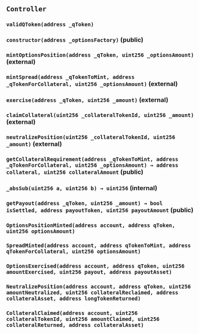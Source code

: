 ## `Controller`





### `validQToken(address _qToken)`






### `constructor(address _optionsFactory)` (public)





### `mintOptionsPosition(address _qToken, uint256 _optionsAmount)` (external)





### `mintSpread(address _qTokenToMint, address _qTokenForCollateral, uint256 _optionsAmount)` (external)





### `exercise(address _qToken, uint256 _amount)` (external)





### `claimCollateral(uint256 _collateralTokenId, uint256 _amount)` (external)





### `neutralizePosition(uint256 _collateralTokenId, uint256 _amount)` (external)





### `getCollateralRequirement(address _qTokenToMint, address _qTokenForCollateral, uint256 _optionsAmount) → address collateral, uint256 collateralAmount` (public)





### `_absSub(uint256 a, uint256 b) → uint256` (internal)





### `getPayout(address _qToken, uint256 _amount) → bool isSettled, address payoutToken, uint256 payoutAmount` (public)






### `OptionsPositionMinted(address account, address qToken, uint256 optionsAmount)`





### `SpreadMinted(address account, address qTokenToMint, address qTokenForCollateral, uint256 optionsAmount)`





### `OptionsExercised(address account, address qToken, uint256 amountExercised, uint256 payout, address payoutAsset)`





### `NeutralizePosition(address account, address qToken, uint256 amountNeutralized, uint256 collateralReclaimed, address collateralAsset, address longTokenReturned)`





### `CollateralClaimed(address account, uint256 collateralTokenId, uint256 amountClaimed, uint256 collateralReturned, address collateralAsset)`





